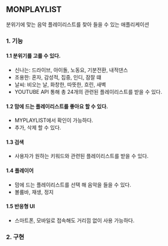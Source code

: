 ## MONPLAYLIST

분위기에 맞는 음악 플레이리스트를 찾아 들을 수 있는 애플리케이션

### 1. 기능

#### 1.1 분위기를 고를 수 있다.

- 신나는: 드라이브, 아이돌, 노동요, 기분전환, 내적댄스
- 조용한: 혼자, 감성적, 집중, 인디, 잠잘 떄
- 날씨: 비오는 날, 화창한, 따뜻한, 흐린, 새벽
- YOUTUBE API 통해 총 24개의 관련된 플레이리스트를 받을 수 있다.

#### 1.2 맘에 드는 플레이리스트를 좋아요 할 수 있다.

- MYPLAYLIST에서 확인이 가능하다.
- 추가, 삭제 할 수 있다.

#### 1.3 검색

- 사용자가 원하는 키워드와 관련된 플레이리스트를 받을 수 있다.

#### 1.4 플레이어

- 맘에 드는 플레이리스트를 선택 해 음악을 들을 수 있다.
- 볼륨바, 재생, 정지

#### 1.5 반응형 UI

- 스마트폰, 모바일로 접속해도 거리낌 없이 사용 가능하다.



### 2. 구현

